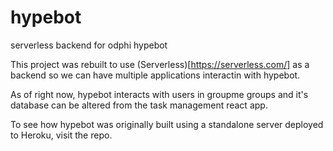 # hypebot
serverless backend for odphi hypebot

This project was rebuilt to use (Serverless)[https://serverless.com/] as a backend so we can have multiple applications interactin with hypebot.

As of right now, hypebot interacts with users in groupme groups and it's database can be altered from the task management react app.

To see how hypebot was originally built using a standalone server deployed to Heroku, visit the repo.
